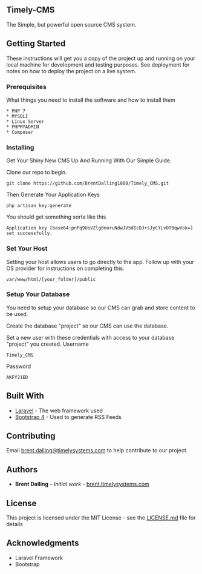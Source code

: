 ## Timely-CMS
The Simple, but powerful open source CMS system.

## Getting Started

These instructions will get you a copy of the project up and running on your local machine for development and testing purposes. See deployment for notes on how to deploy the project on a live system.

### Prerequisites

What things you need to install the software and how to install them

```
* PHP 7
* MYSQLI
* Linux Server
* PHPMYADMIN
* Composer
```

### Installing

Get Your Shiny New CMS Up And Running With Our Simple Guide.

Clone our repo to begin.

```
git clone https://github.com/BrentDalling1800/Timely_CMS.git
```

Then Generate Your Application Keys

```
php artisan key:generate
```

You should get something sorta like this

```
Application key [base64:pnPq9UoVZlg0nnruNdwJV5dIcDJ+sJyCYLvOT0qwVok=] set successfully.
```

### Set Your Host

Setting your host allows users to go directly to the app. Follow up with your OS provider for instructions on completing this.

```
var/www/html/[your_folder]/public
```

### Setup Your Database

You need to setup your database so our CMS can grab and store content to be used.

Create the database "project" so our CMS can use the database.

Set a new user with these credentials with access to your database "project" you created.
Username
```
Timely_CMS
```
Password
```
AKFY21ED
```

## Built With

* [Laravel](https://laravel.com/) - The web framework used
* [Bootstrap 4](https://getbootstrap.com) - Used to generate RSS Feeds

## Contributing

Email brent.dalling@timelysystems.com to help contribute to our project.

## Authors

* **Brent Dalling** - *Initial work* - [brent.timelysystems.com](https://github.com/PurpleBooth)


## License

This project is licensed under the MIT License - see the [LICENSE.md](LICENSE.md) file for details

## Acknowledgments

* Laravel Framework
* Bootstrap
